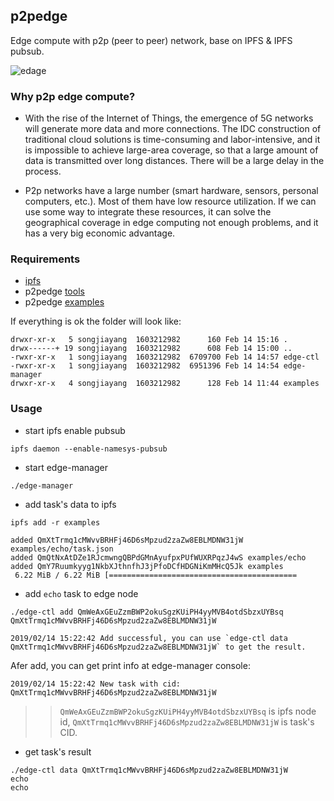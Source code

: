 ## p2pedge

Edge compute with p2p (peer to peer) network, base on IPFS & IPFS pubsub.

![edage](https://user-images.githubusercontent.com/1459834/52759500-0408af00-3047-11e9-89c7-4ec774f69c4e.png)

### Why p2p edge compute?

- With the rise of the Internet of Things, the emergence of 5G networks will generate more data and more connections. The IDC construction of traditional cloud solutions is time-consuming and labor-intensive, and it is impossible to achieve large-area coverage, so that a large amount of data is transmitted over long distances. There will be a large delay in the process.

- P2p networks have a large number (smart hardware, sensors, personal computers, etc.). Most of them have low resource utilization. If we can use some way to integrate these resources, it can solve the geographical coverage in edge computing not enough problems, and it has a very big economic advantage.

### Requirements

- [ipfs](https://github.com/ipfs/go-ipfs/releases)
- p2pedge [tools](https://github.com/songjiayang/p2pedge/releases)
- p2pedge [examples](https://github.com/songjiayang/p2pedge/releases/download/v0.1.0/examples.tar.gz)

If everything is ok the folder will look like:

```
drwxr-xr-x   5 songjiayang  1603212982      160 Feb 14 15:16 .
drwx------+ 19 songjiayang  1603212982      608 Feb 14 15:00 ..
-rwxr-xr-x   1 songjiayang  1603212982  6709700 Feb 14 14:57 edge-ctl
-rwxr-xr-x   1 songjiayang  1603212982  6951396 Feb 14 14:54 edge-manager
drwxr-xr-x   4 songjiayang  1603212982      128 Feb 14 11:44 examples
```

### Usage

- start ipfs enable pubsub

```
ipfs daemon --enable-namesys-pubsub 
```

- start edge-manager

```
./edge-manager 
```

- add task's data to ipfs

```
ipfs add -r examples

added QmXtTrmq1cMWvvBRHFj46D6sMpzud2zaZw8EBLMDNW31jW examples/echo/task.json
added QmQtNxAtDZe1RJcmwngQBPdGMnAyufpxPUfWUXRPqzJ4wS examples/echo
added QmY7Ruumkyyg1NkbXJthnfhJ3jPfoDCfHDGNiKmMHcQ5Jk examples
 6.22 MiB / 6.22 MiB [==========================================
```

- add `echo` task to edge node

```
./edge-ctl add QmWeAxGEuZzmBWP2okuSgzKUiPH4yyMVB4otdSbzxUYBsq QmXtTrmq1cMWvvBRHFj46D6sMpzud2zaZw8EBLMDNW31jW

2019/02/14 15:22:42 Add successful, you can use `edge-ctl data QmXtTrmq1cMWvvBRHFj46D6sMpzud2zaZw8EBLMDNW31jW` to get the result.
```

Afer add, you can get print info at edge-manager console:

```
2019/02/14 15:22:42 New task with cid: QmXtTrmq1cMWvvBRHFj46D6sMpzud2zaZw8EBLMDNW31jW 
```

>> `QmWeAxGEuZzmBWP2okuSgzKUiPH4yyMVB4otdSbzxUYBsq` is ipfs node id, `QmXtTrmq1cMWvvBRHFj46D6sMpzud2zaZw8EBLMDNW31jW` is task's CID.

- get task's result

```
./edge-ctl data QmXtTrmq1cMWvvBRHFj46D6sMpzud2zaZw8EBLMDNW31jW
echo
echo
```